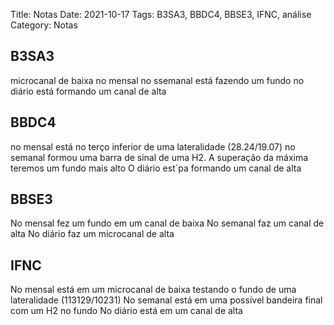 Title: Notas
Date: 2021-10-17
Tags: B3SA3, BBDC4, BBSE3, IFNC, análise
Category: Notas

## B3SA3

microcanal de baixa no mensal
no ssemanal está fazendo um fundo
no diário está formando um canal de alta

## BBDC4

no mensal está no terço inferior de uma lateralidade (28.24/19.07) 
no semanal formou uma barra de sinal de uma H2. A superação da máxima teremos um fundo mais alto
O diário est´pa formando um canal de alta

## BBSE3

No mensal fez um fundo em um canal de baixa
No semanal faz um canal de alta
No diário faz um microcanal de alta


## IFNC

No mensal está em um microcanal de baixa testando o fundo de uma lateralidade (113129/10231)
No semanal está em uma possível bandeira final com um H2 no fundo
No diário está em um canal de alta

